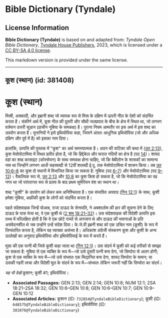 # Bible Dictionary (Tyndale)

## License Information

**Bible Dictionary (Tyndale)** is based on and adapted from: _Tyndale Open Bible Dictionary_, [Tyndale House Publishers](https://tyndaleopenresources.com/), 2023, which is licensed under a [CC BY-SA 4.0 license](https://creativecommons.org/licenses/by-sa/4.0/legalcode.en).

This markdown version is provided under the same license.



--------------------------------

## कूश (स्थान) (id: 381408)

कूश (स्थान)
===========

मिस्री, अक्कादी, और इब्रानी शब्द जो व्यापक रूप से मिस्र के दक्षिण में ऊपरी नील के देशों को संदर्भित करता है। संकीर्ण अर्थ में, कूश नील की दूसरी और चौथी जलप्रपात के बीच के क्षेत्र में स्थित था, जो लगभग वर्तमान उत्तरी सूडान (प्राचीन नूबिया के समकक्ष) है। पुराना नियम आमतौर पर इस अर्थ में इस शब्द का उपयोग करता है। यूनानियों ने इसे इथियोपिया कहा, जिसने अंततः आधुनिक इथियोपिया (जो और अधिक दक्षिण और पूर्व में है) को इसका नाम दिया।

हालांकि, उत्पत्ति की पुस्तक में "कुश" का अर्थ समस्यात्मक है। अदन की वाटिका की कथा में ([उत 2:13](https://ref.ly/Gen2:13)), कुश मेसोपोटामिया में स्थित प्रतीत होता है, जो कि हिद्देकेल और फरात नदियों का क्षेत्र है (पद [14](https://ref.ly/Gen2:14))। शायद वहां का शब्द कासाइट (कोस्सेयन) के साथ समकक्ष होना चाहिए, जो कि बेबीलोन के शासकों का सामान्य नाम था जिन्होंने लगभग आधी सहस्राब्दी से 12वीं शताब्दी ई.पू. तक मेसोपोटामिया में शासन किया। तब [उत 10:6–8](https://ref.ly/Gen10:6-Gen10:8) का कुश दो स्थानों में विभाजित किया जा सकता है: नूबिया (पद [6–7](https://ref.ly/Gen10:6-Gen10:7)) और मेसोपोटामिया (पद [9–12](https://ref.ly/Gen10:9-Gen10:12))। वैकल्पिक रूप से, [उत 2:13](https://ref.ly/Gen2:13) और [10:8](https://ref.ly/Gen10:8) का कुश किश हो सकता है, जो कि मेसोपोटामिया का वह नगर था जो परंपरागत रूप से प्रलय के बाद प्रथम सुमेरियन वंश का स्थान था।

शब्द "कुशी" के उपयोग को लेकर कम अनिश्चितता है। एक संभावित अपवाद ([गिन 12:1](https://ref.ly/Num12:1)) के साथ, कूशी हमेशा नूबिया, अफ्रीकी कुश के लोगों को संदर्भित करता है।

पहले संदेशवाहक जिन्हें योआब, राजा दाऊद के सेनापति, ने अबशालोम की हार की सूचना देने के लिए दाऊद के पास भेजा था, वे एक कूशी थे ([2 शमू 18:21–32](https://ref.ly/2Sam18:21-2Sam18:32))। उस संदेशवाहक की विदेशी उत्पत्ति इस तथ्य में परिलक्षित होती है कि वे एक छोटे रास्ते से अनजान थे और दाऊद की भावनाओं के प्रति असंवेदनशील थे जब उन्होंने उन्हें संदेश दिया। के.जे.वी इब्रनी शब्द को एक उचित नाम (कूशी) के रूप में लिप्यंतरित करता है, लेकिन वह व्याख्या असंभव है। अधिकांश अंग्रेजी संस्करण कूश और कूशी के अन्य उल्लेखों का अनुवाद इथियोपिया और इथियोपियाई के रूप में करते हैं।

मूसा की एक पत्नी थी जिसे कूशी कहा जाता था ([गिन 12:1](https://ref.ly/Num12:1))। उस संदर्भ में कूशी को कई तरीकों से समझा जा सकता है: नूबिया से एक व्यक्ति के रूप में—जो उसे दूसरी पत्नी बना देगा, जो सिप्पोरा से अलग होगी; कूश से एक व्यक्ति के रूप में—जो उसे संभवतः एक मिद्यानित बना देगा, शायद सिप्पोरा के समान; या उसकी गहरी त्वचा और विदेशी मूल के संदर्भ के रूप में—संभवतः लेकिन जरूरी नहीं कि सिप्पोरा का संदर्भ।

*यह भी देखें* कूशान; कूशी \#1; इथियोपिया।

* **Associated Passages:** GEN 2:13; GEN 2:14; GEN 10:8; NUM 12:1; 2SA 18:21–2SA 18:32; GEN 10:6–GEN 10:8; GEN 10:6–GEN 10:7; GEN 10:9–GEN 10:12
* **Associated Articles:** कूशान (ID: `732854@TyndaleBibleDictionary`); कूशी (ID: `648575@TyndaleBibleDictionary`); इथियोपिया (ID: `381076@TyndaleBibleDictionary`)


